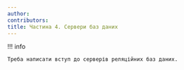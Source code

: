 ```yaml
---
author:
contributors:
title: Частина 4. Сервери баз даних
---
```


!!! info

```
Треба написати вступ до серверів реляційних баз даних.
```
